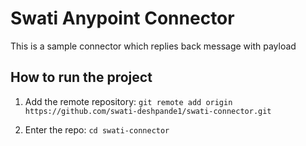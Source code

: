 # Swati Anypoint Connector

This is a sample connector which replies back message with payload

## How to run the project

1. Add the remote repository: `git remote add origin https://github.com/swati-deshpande1/swati-connector.git`

1. Enter the repo: `cd swati-connector`